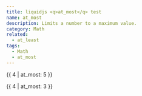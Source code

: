 ```yaml
---
title: liquidjs <q>at_most</q> test
name: at_most
description: Limits a number to a maximum value.
category: Math
related:
  - at_least
tags:
  - Math
  - at_most
---
```


{{ 4 | at_most: 5 }}
<!-- Output: 4 -->

{{ 4 | at_most: 3 }}
<!-- Output: 3 -->
